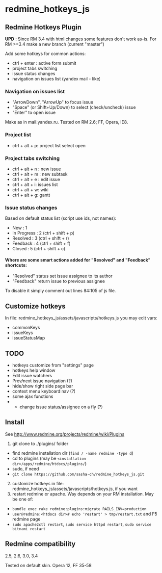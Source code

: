 # redmine_hotkeys_js
## Redmine Hotkeys Plugin

**UPD** : Since RM 3.4 with html changes some features don't work as-is.
For RM >=3.4 make a new branch (current "master")


Add some hotkeys for common actions: 

* ctrl + enter : active form submit
* project tabs switching
* issue status changes
* navigation on issues list (yandex mail - like)

### Navigation on issues list

* "ArrowDown", "ArrowUp" to focus  issue
* "Space" (or Shift+Up/Down) to select (check/uncheck) issue
* "Enter" to open issue

Make as in mail.yandex.ru. Tested on RM 2.6; FF, Opera, IE8.

### Project list

* ctrl + alt + p: project list select open

### Project tabs switching

* ctrl + alt + n : new issue
* ctrl + alt + m : new subtask
* ctrl + alt + e : edit issue
* ctrl + alt + i: issues list
* ctrl + alt + w: wiki
* ctrl + alt + g: gantt

### Issue status changes

Based on default status list (script use ids, not names):

* New : 1
* In Progress : 2 (ctrl + shift + p)
* Resolved : 3 (ctrl + shift + r)
* Feedback : 4 (ctrl + shift + f)
* Closed : 5 (ctrl + shift + c)

#### Where are some smart actions added for "Resolved" and "Feedback" shortcuts:

* "Resolved" status set issue assignee to its author
* "Feedback" return issue to previous assignee

To disable it simply comment out lines 84:105 of js file.

## Customize hotkeys

In file: redmine_hotkeys_js/assets/javascripts/hotkeys.js
you may edit vars: 

* commonKeys
* issueKeys
* issueStatusMap

## TODO

* hotkeys customize from "settings" page
* hotkeys help window
* Edit issue watchers
* Prev/next issue navigation (?)
* hide/show right side page bar
* context menu keyboard nav (?)
* some ajax functions
* * change issue status/assignee on a fly (?)

## Install 

See http://www.redmine.org/projects/redmine/wiki/Plugins

1. git clone to ./plugins/ folder
 - find redmine installation dir (`find / -name redmine -type d`)
 - cd to plugins (may be `<installation dir>/apps/redmine/htdocs/plugins/`)
 - sudo, if need
 - `git clone https://github.com/sasha-ch/redmine_hotkeys_js.git`
2. customize hotkeys in file: redmine_hotkeys_js/assets/javascripts/hotkeys.js, if you want
3. restart redmine or apache. Way depends on your RM installation. May be one of:
 - `bundle exec rake redmine:plugins:migrate RAILS_ENV=production`
 - `user@redmine:<htdocs dir># echo 'restart' > tmp/restart.txt` and F5 redmine page
 - `sudo apache2ctl restart`, `sudo service httpd restart`, `sudo service bitnami restart`

## Redmine compatibility

2.5, 2.6, 3.0, 3.4

Теsted on default skin. Opera 12, FF 35-58
